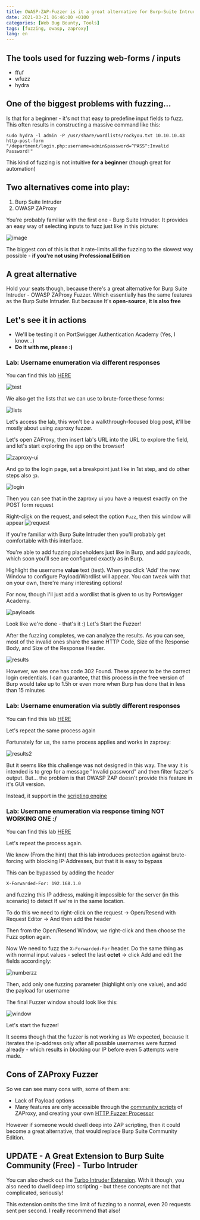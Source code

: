 ```yaml
---
title: OWASP-ZAP-Fuzzer is it a great alternative for Burp-Suite Intruder?
date: 2021-03-21 06:46:00 +0100
categories: [Web Bug Bounty, Tools]
tags: [fuzzing, owasp, zaproxy]
lang: en
---
```


## The tools used for fuzzing web-forms / inputs
- ffuf
- wfuzz
- hydra

## One of the biggest problems with fuzzing...
Is that for a beginner - it's not that easy to predefine input fields to fuzz. This often results in constructing a massive command like this:

```sudo hydra -l admin -P /usr/share/wordlists/rockyou.txt 10.10.10.43 http-post-form "/department/login.php:username=admin&password=^PASS^:Invalid Password!"```

This kind of fuzzing is not intuitive **for a beginner** (though great for automation)

## Two alternatives come into play:
1. Burp Suite Intruder
1. OWASP ZAProxy

You're probably familiar with the first one - Burp Suite Intruder. It provides an easy way of selecting inputs to fuzz just like in this picture:

![image](https://i.imgur.com/ZVCMrjA.png)

The biggest con of this is that it rate-limits all the fuzzing to the slowest way possible - **if you're not using Professional Edition**

## A great alternative
Hold your seats though, because there's a great alternative for Burp Suite Intruder - OWASP ZAProxy Fuzzer.
Which essentially has the same features as the Burp Suite Intruder. But because It's **open-source**, **it is also free**

## Let's see it in actions
- We'll be testing it on PortSwigger Authentication Academy (Yes, I know...)
- **Do it with me, please :)**

### Lab: Username enumeration via different responses

You can find this lab [HERE](https://portswigger.net/web-security/authentication/password-based/lab-username-enumeration-via-different-responses)

![test](https://imgur.com/68MSbfB.jpg)

We also get the lists that we can use to brute-force these forms:

![lists](https://imgur.com/vFcOttN.jpg)

Let's access the lab, this won't be a walkthrough-focused blog post, it'll be mostly about using zaproxy fuzzer.


Let's open ZAProxy, then insert lab's URL into the URL to explore the field, and let's start exploring the app on the browser!

![zaproxy-ui](https://imgur.com/DIdjAAH.jpg)

And go to the login page, set a breakpoint just like in 1st step, and do other steps also ;p.

![login](https://imgur.com/JBhp9uI.jpg)

Then you can see that in the zaproxy ui you have a request exactly on the POST form request

Right-click on the request, and select the option ```Fuzz```, then this window will appear
![request](https://imgur.com/Y2rs8Uz.jpg)

If you're familiar with Burp Suite Intruder then you'll probably get comfortable with this interface.

You're able to add fuzzing placeholders just like in Burp, and add payloads, which soon you'll see are configured exactly as in Burp.

Highlight the username **value** text (test). When you click 'Add' the new Window to configure Payload/Wordlist will appear. You can tweak with that on your own, there're many interesting options!

For now, though I'll just add a wordlist that is given to us by Portswigger Academy.

![payloads](https://imgur.com/yz3wSFS.jpg)

Look like we're done - that's it :) Let's Start the Fuzzer!

After the fuzzing completes, we can analyze the results.
As you can see, most of the invalid ones share the same HTTP Code, Size of the Response Body, and Size of the Response Header.

![results](https://imgur.com/BvsjIWv.jpg)

However, we see one has code 302 Found. These appear to be the correct login credentials. I can guarantee, that this process in the free version of Burp would take up to 1.5h or even more when Burp has done that in less than 15 minutes

### Lab: Username enumeration via subtly different responses

You can find this lab [HERE](https://portswigger.net/web-security/authentication/password-based/lab-username-enumeration-via-subtly-different-responses)

Let's repeat the same process again

Fortunately for us, the same process applies and works in zaproxy:

![results2](https://imgur.com/qmMrOFW.jpg)

But it seems like this challenge was not designed in this way. The way it is intended is to grep for a message "Invalid password" and then filter fuzzer's output. But... the problem is that OWASP ZAP doesn't provide this feature in it's GUI version.

Instead, it support in the [scripting engine](https://github.com/zaproxy/community-scripts/tree/master/httpfuzzerprocessor)




###  Lab: Username enumeration via response timing NOT WORKING ONE :/

You can find this lab [HERE](https://portswigger.net/web-security/authentication/password-based/lab-username-enumeration-via-response-timing)

Let's repeat the process again.

We know (From the hint) that this lab introduces protection against brute-forcing with blocking IP-Addresses, but that it is easy to bypass

This can be bypassed by adding the header

```X-Forwarded-For: 192.168.1.0```

and fuzzing this IP address, making it impossible for the server (in this scenario) to detect If we're in the same location.

To do this we need to right-click on the request -> Open/Resend with Request Editor -> And then add the header

Then from the Open/Resend Window, we right-click and then choose the Fuzz option again.

Now We need to fuzz the ```X-Forwarded-For``` header. Do the same thing as with normal input values - select the last **octet** -> click Add and edit the fields accordingly:

![numberzz](https://imgur.com/o5Nfk4p.jpg)

Then, add only one fuzzing parameter (highlight only one value), and add the payload for username

The final Fuzzer window should look like this:

![window](https://imgur.com/TvfeSes.jpg)

Let's start the fuzzer!

It seems though that the fuzzer is not working as We expected, because It iterates the ip-address only after all possible usernames were fuzzed already - which results in blocking our IP before even 5 attempts were made.


## Cons of ZAProxy Fuzzer
So we can see many cons with, some of them are:
- Lack of Payload options
- Many features are only accessible through the [community scripts](https://github.com/zaproxy/community-scripts) of ZAProxy, and creating your own [HTTP Fuzzer Processor](https://github.com/zaproxy/community-scripts/tree/main/httpfuzzerprocessor)

However if someone would dwell deep into ZAP scripting, then it could become a great alternative, that would replace Burp Suite Community Edition.

## UPDATE - A Great Extension to Burp Suite Community (Free) - Turbo Intruder

You can also check out the [Turbo Intruder Extension](https://portswigger.net/research/turbo-intruder-embracing-the-billion-request-attack).
With it though, you also need to dwell deep into scripting - but these concepts are not that complicated, seriously!

This extension omits the time limit of fuzzing to a normal, even 20 requests sent per second. I really recommend that also!
